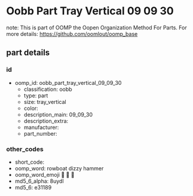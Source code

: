 # Oobb Part Tray Vertical 09 09 30  

note: This is part of OOMP the Oopen Organization Method For Parts. For more details: https://github.com/oomlout/oomp_base

##  part details





### id
* oomp_id: oobb_part_tray_vertical_09_09_30
  * classification: oobb
  * type: part
  * size: tray_vertical
  * color: 
  * description_main: 09_09_30
  * description_extra: 
  * manufacturer: 
  * part_number: 

### other_codes
* short_code: 
* oomp_word: rowboat dizzy hammer
* oomp_word_emoji :rowboat: :dizzy: :hammer:
* md5_6_alpha: 8uydl
* md5_6: e31189
